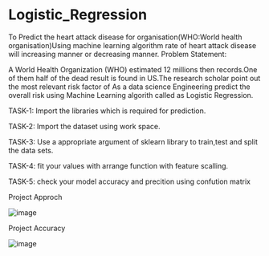 # Logistic_Regression
To Predict the heart attack disease for organisation(WHO:World health organisation)Using machine learning algorithm rate of heart attack disease will increasing manner or decreasing manner.
Problem Statement:

A World Health Organization (WHO) estimated 12 millions then records.One of them half of the dead result is found in US.The research scholar point out the most relevant risk factor of As a data science Engineering predict the overall risk using Machine Learning algorith called as Logistic Regression.

TASK-1: Import the libraries which is required for prediction.

TASK-2: Import the dataset using work space.

TASK-3: Use a appropriate argument of sklearn library to train,test and split the data sets.

TASK-4: fit your values with arrange function with feature scalling.

TASK-5: check your model accuracy and precition using confution matrix

Project Approch 

![image](https://github.com/BaddamPoojitha/Logistic_Regression/assets/143176328/23982640-d647-4c70-88c3-14096e8d4b6a)

Project Accuracy 

![image](https://github.com/BaddamPoojitha/Logistic_Regression/assets/143176328/161159a3-88d7-4444-ad24-818e1b031541)

